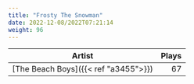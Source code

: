 ```yaml
---
title: "Frosty The Snowman"
date: 2022-12-08/2022T07:21:14
weight: 96
---
```




 Artist | Plays 
----- | -----:
[The Beach Boys]({{< ref "a3455">}}) | 67
